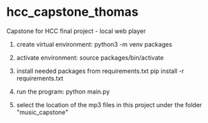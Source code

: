# hcc_capstone_thomas

Capstone for HCC final project - local web player

1. create virtual environment:
python3 -m venv packages

2. activate environment:
source packages/bin/activate

3. install needed packages from requirements.txt
pip install -r requirements.txt

4. run the program:
python main.py

5. select the location of the mp3 files in this project under the folder "music_capstone"
